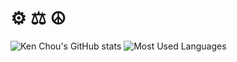 ⚙ ⚖ ☮
=====

![Ken Chou's GitHub stats](https://github-readme-stats.vercel.app/api?username=kenchou&count_private=true&show_icons=true)
![Most Used Languages](https://github-readme-stats.vercel.app/api/top-langs/?username=kenchou&layout=donut) 
